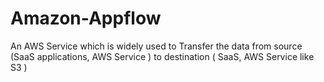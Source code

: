 # Amazon-Appflow
An AWS Service which is widely used to Transfer the data from source (SaaS applications, AWS Service ) to destination ( SaaS, AWS Service like S3 )
